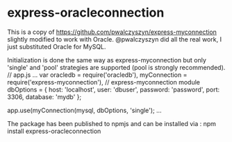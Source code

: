 # express-oracleconnection
This is a copy of https://github.com/pwalczyszyn/express-myconnection slightly modified to work with Oracle.  @pwalczyszyn did all the real work, I just substituted Oracle for MySQL.

Initialization is done the same way as express-myconnection but only 'single' and 'pool' strategies are supported (pool is strongly recommended).
  // app.js
  ...
  var oracledb = require('oracledb'),
    myConnection = require('express-myconnection'), // express-myconnection module
    dbOptions = {
      host: 'localhost',
      user: 'dbuser',
      password: 'password',
      port: 3306,
      database: 'mydb'
    };

  app.use(myConnection(mysql, dbOptions, 'single');
  ...

The package has been published to npmjs and can be installed via : 
  npm install express-oracleconnection
